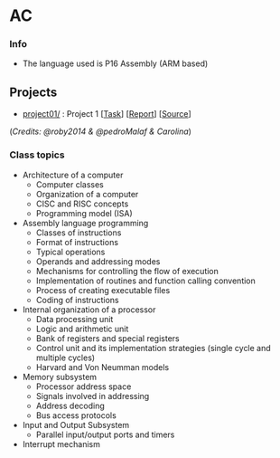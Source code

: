 # AC

### Info
* The language used is P16 Assembly (ARM based)

## Projects
* [project01/](https://github.com/robyzzz/isel-projects/tree/master/AC/project01/) : Project 1 [[Task](AED_SERIE01_ENUNCIADO.pdf)] [[Report](https://github.com/robyzzz/isel-projects/blob/master/AED/serie01/AED_RELATÓRIO.pdf)] [[Source](https://github.com/robyzzz/isel-projects/blob/master/AED/serie01/src/)]

(*Credits: @roby2014 & @pedroMalaf & Carolina*)

### Class topics
* Architecture of a computer
    - Computer classes
    - Organization of a computer
    - CISC and RISC concepts
    - Programming model (ISA)
* Assembly language programming
    - Classes of instructions
    - Format of instructions
    - Typical operations
    - Operands and addressing modes
    - Mechanisms for controlling the flow of execution
    - Implementation of routines and function calling convention
    - Process of creating executable files
    - Coding of instructions
* Internal organization of a processor
    - Data processing unit
    - Logic and arithmetic unit
    - Bank of registers and special registers
    - Control unit and its implementation strategies (single cycle and multiple cycles)
    - Harvard and Von Neumman models
* Memory subsystem
    - Processor address space
    - Signals involved in addressing
    - Address decoding 
    - Bus access protocols
* Input and Output Subsystem
    - Parallel input/output ports and timers
* Interrupt mechanism

